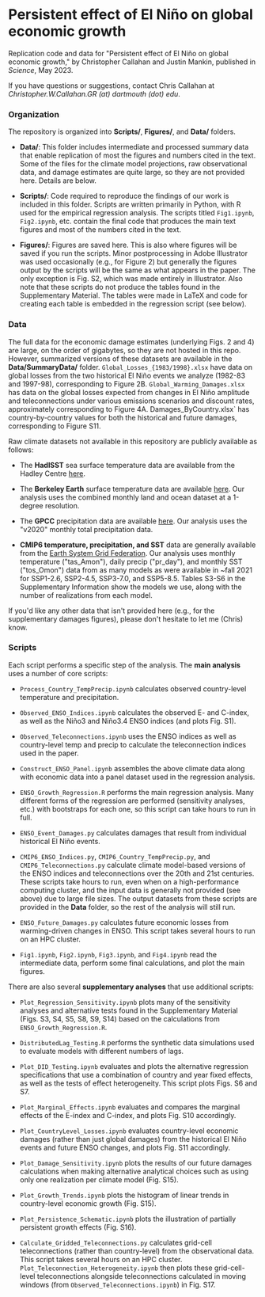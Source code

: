 # Persistent effect of El Niño on global economic growth

Replication code and data for "Persistent effect of El Niño on global economic growth," by Christopher Callahan and Justin Mankin, published in _Science_, May 2023. 

If you have questions or suggestions, contact Chris Callahan at _Christopher.W.Callahan.GR (at) dartmouth (dot) edu_.

### Organization 

The repository is organized into **Scripts/**, **Figures/**, and **Data/** folders.

- **Data/**: This folder includes intermediate and processed summary data that enable replication of most the figures and numbers cited in the text. Some of the files for the climate model projections, raw observational data, and damage estimates are quite large, so they are not provided here. Details are below.

- **Scripts/**: Code required to reproduce the findings of our work is included in this folder. Scripts are written primarily in Python, with R used for the empirical regression analysis. The scripts titled `Fig1.ipynb`, `Fig2.ipynb`, etc. contain the final code that produces the main text figures and most of the numbers cited in the text. 

- **Figures/**: Figures are saved here. This is also where figures will be saved if you run the scripts. Minor postprocessing in Adobe Illustrator was used occasionally (e.g., for Figure 2) but generally the figures output by the scripts will be the same as what appears in the paper. The only exception is Fig. S2, which was made entirely in Illustrator. Also note that these scripts do not produce the tables found in the Supplementary Material. The tables were made in LaTeX and code for creating each table is embedded in the regression script (see below).


### Data 

The full data for the economic damage estimates (underlying Figs. 2 and 4) are large, on the order of gigabytes, so they are not hosted in this repo. However, summarized versions of these datasets are available in the **Data/SummaryData/** folder. `Global_Losses_{1983/1998}.xlsx` have data on global losses from the two historical El Niño events we analyze (1982-83 and 1997-98), corresponding to Figure 2B. `Global_Warming_Damages.xlsx` has data on the global losses expected from changes in El Niño amplitude and teleconnections under various emissions scenarios and discount rates, approximately corresponding to Figure 4A. Damages_ByCountry.xlsx` has country-by-country values for both the historical and future damages, corresponding to Figure S11. 

Raw climate datasets not available in this repository are publicly available as follows:

- The **HadISST** sea surface temperature data are available from the Hadley Centre [here](https://www.metoffice.gov.uk/hadobs/hadisst/).

- The **Berkeley Earth** surface temperature data are available [here](https://berkeleyearth.org/data/). Our analysis uses the combined monthly land and ocean dataset at a 1-degree resolution.

- The **GPCC** precipitation data are available [here](https://psl.noaa.gov/data/gridded/data.gpcc.html). Our analysis uses the "v2020" monthly total precipitation data.

- **CMIP6 temperature, precipitation, and SST** data are generally available from the [Earth System Grid Federation](https://esgf-node.llnl.gov/search/cmip6/). Our analysis uses monthly temperature ("tas_Amon"), daily precip ("pr_day"), and monthly SST ("tos_Omon") data from as many models as were available in ~fall 2021 for SSP1-2.6, SSP2-4.5, SSP3-7.0, and SSP5-8.5. Tables S3-S6 in the Supplementary Information show the models we use, along with the number of realizations from each model. 

If you'd like any other data that isn't provided here (e.g., for the supplementary damages figures), please don't hesitate to let me (Chris) know.

### Scripts

Each script performs a specific step of the analysis. The **main analysis** uses a number of core scripts:

- `Process_Country_TempPrecip.ipynb` calculates observed country-level temperature and precipitation.

- `Observed_ENSO_Indices.ipynb` calculates the observed E- and C-index, as well as the Niño3 and Niño3.4 ENSO indices (and plots Fig. S1).

- `Observed_Teleconnections.ipynb` uses the ENSO indices as well as country-level temp and precip to calculate the teleconnection indices used in the paper.

- `Construct_ENSO_Panel.ipynb` assembles the above climate data along with economic data into a panel dataset used in the regression analysis.

- `ENSO_Growth_Regression.R` performs the main regression analysis. Many different forms of the regression are performed (sensitivity analyses, etc.) with bootstraps for each one, so this script can take hours to run in full.

- `ENSO_Event_Damages.py` calculates damages that result from individual historical El Niño events. 

- `CMIP6_ENSO_Indices.py`, `CMIP6_Country_TempPrecip.py`, and `CMIP6_Teleconnections.py` calculate climate model-based versions of the ENSO indices and teleconnections over the 20th and 21st centuries. These scripts take hours to run, even when on a high-performance computing cluster, and the input data is generally not provided (see above) due to large file sizes. The output datasets from these scripts are provided in the **Data** folder, so the rest of the analysis will still run. 

- `ENSO_Future_Damages.py` calculates future economic losses from warming-driven changes in ENSO. This script takes several hours to run on an HPC cluster. 

- `Fig1.ipynb`, `Fig2.ipynb`, `Fig3.ipynb`, and `Fig4.ipynb` read the intermediate data, perform some final calculations, and plot the main figures.

There are also several **supplementary analyses** that use additional scripts:

- `Plot_Regression_Sensitivity.ipynb` plots many of the sensitivity analyses and alternative tests found in the Supplementary Material (Figs. S3, S4, S5, S8, S9, S14) based on the calculations from `ENSO_Growth_Regression.R`.

- `DistributedLag_Testing.R` performs the synthetic data simulations used to evaluate models with different numbers of lags.

- `Plot_DID_Testing.ipynb` evaluates and plots the alternative regression specifications that use a combination of country and year fixed effects, as well as the tests of effect heterogeneity. This script plots Figs. S6 and S7. 

- `Plot_Marginal_Effects.ipynb` evaluates and compares the marginal effects of the E-index and C-index, and plots Fig. S10 accordingly.

- `Plot_CountryLevel_Losses.ipynb` evaluates country-level economic damages (rather than just global damages) from the historical El Niño events and future ENSO changes, and plots Fig. S11 accordingly.

- `Plot_Damage_Sensitivity.ipynb` plots the results of our future damages calculations when making alternative analytical choices such as using only one realization per climate model (Fig. S15).

- `Plot_Growth_Trends.ipynb` plots the histogram of linear trends in country-level economic growth (Fig. S15).

- `Plot_Persistence_Schematic.ipynb` plots the illustration of partially persistent growth effects (Fig. S16). 

- `Calculate_Gridded_Teleconnections.py` calculates grid-cell teleconnections (rather than country-level) from the observational data. This script takes several hours on an HPC cluster. `Plot_Teleconnection_Heterogeneity.ipynb` then plots these grid-cell-level teleconnections alongside teleconnections calculated in moving windows (from `Observed_Teleconnections.ipynb`) in Fig. S17.

